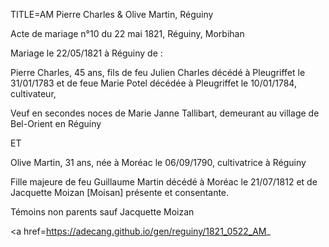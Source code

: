 TITLE=AM Pierre Charles & Olive Martin, Réguiny

Acte de mariage n°10 du 22 mai 1821, Réguiny, Morbihan

Mariage le 22/05/1821 à Réguiny de :

Pierre Charles, 45 ans, fils de feu Julien Charles décédé à Pleugriffet le 31/01/1783 et de feue Marie Potel décédée à Pleugriffet le 10/01/1784, cultivateur,

Veuf en secondes noces de Marie Janne Tallibart, demeurant au village de Bel-Orient en Réguiny

ET

Olive Martin, 31 ans, née à Moréac le 06/09/1790, cultivatrice à Réguiny

Fille majeure de feu Guillaume Martin décédé à Moréac le 21/07/1812 et de Jacquette Moizan [Moisan] présente et consentante.

Témoins non parents sauf Jacquette Moizan

<a href=https://adecang.github.io/gen/reguiny/1821_0522_AM_



